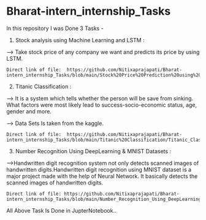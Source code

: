 # Bharat-intern_internship_Tasks

In this repository I was Done 3 Tasks -

1) Stock analysis using Machine Learning and LSTM : 

--> Take stock price of any company we want and predicts its price by using LSTM. 
      
    Direct link of file:  https://github.com/Nitixaprajapati/Bharat-intern_internship_Tasks/blob/main/Stock%20Price%20Prediction%20using%20machine%20learning/Stock%20Price%20Prediction%20using%20machine%20learning.ipynb

2) Titanic Classification :
   
--> It is a system which tells whether the person will be save from sinking. What factors were most likely lead to success-socio-economic status,
    age, gender and more.

--> Data Sets Is taken from the kaggle.

    Direct link of file:  https://github.com/Nitixaprajapati/Bharat-intern_internship_Tasks/blob/main/Titanic%20Classification/Titanic_Classification.ipynb
   
3) Number Recognition Using DeepLearning & MNIST Datasets :
   
-->Handwritten digit recognition system not only detects scanned images of handwritten digits.Handwritten digit recognition using MNIST dataset is a major project
    made with the help of Neural Network. It basically detects the scanned images of handwritten digits.

    Direct link of file: https://github.com/Nitixaprajapati/Bharat-intern_internship_Tasks/blob/main/Number_Recognition_Using_DeepLearning_and_MNIST_Dataset/Number_Recognition_Using_DeepLearning_and_MNIST_Dataset.ipynb 

All Above Task Is Done in JupterNotebook..

